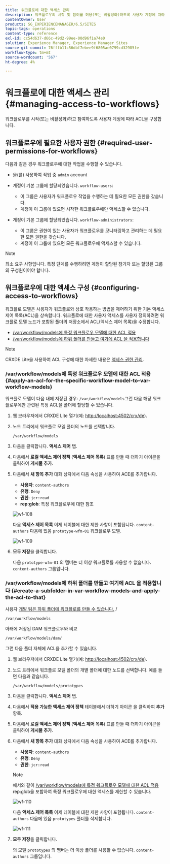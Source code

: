 ```yaml
---
title: 워크플로에 대한 액세스 관리
description: 워크플로우의 시작 및 참여를 허용(또는 비활성화)하도록 사용자 계정에 따라 액세스 제어 목록을 구성하는 방법을 알아봅니다.
contentOwner: User
products: SG_EXPERIENCEMANAGER/6.5/SITES
topic-tags: operations
content-type: reference
exl-id: cc54d637-d66c-49d2-99ee-00d96f1a74e0
solution: Experience Manager, Experience Manager Sites
source-git-commit: 76fffb11c56dbf7ebee9f6805ae0799cd32985fe
workflow-type: tm+mt
source-wordcount: '567'
ht-degree: 4%

---
```


# 워크플로에 대한 액세스 관리{#managing-access-to-workflows}

워크플로우를 시작(또는 비활성화)하고 참여하도록 사용자 계정에 따라 ACL을 구성합니다.

## 워크플로우에 필요한 사용자 권한 {#required-user-permissions-for-workflows}

다음과 같은 경우 워크플로우에 대한 작업을 수행할 수 있습니다.

* 을(를) 사용하여 작업 중 `admin` account
* 계정이 기본 그룹에 할당되었습니다. `workflow-users`:

   * 이 그룹은 사용자가 워크플로우 작업을 수행하는 데 필요한 모든 권한을 갖습니다.
   * 계정이 이 그룹에 있으면 시작한 워크플로우에만 액세스할 수 있습니다.

* 계정이 기본 그룹에 할당되었습니다. `workflow-administrators`:

   * 이 그룹은 권한이 있는 사용자가 워크플로우를 모니터링하고 관리하는 데 필요한 모든 권한을 갖습니다.
   * 계정이 이 그룹에 있으면 모든 워크플로우에 액세스할 수 있습니다.

>[!NOTE]
>
>최소 요구 사항입니다. 특정 단계를 수행하려면 계정이 할당된 참가자 또는 할당된 그룹의 구성원이어야 합니다.

## 워크플로우에 대한 액세스 구성 {#configuring-access-to-workflows}

워크플로 모델은 사용자가 워크플로와 상호 작용하는 방법을 제어하기 위한 기본 액세스 제어 목록(ACL)을 상속합니다. 워크플로에 대한 사용자 액세스를 사용자 정의하려면 워크플로 모델 노드가 포함된 폴더의 저장소에서 ACL(액세스 제어 목록)을 수정합니다.

* [/var/workflow/models에 특정 워크플로우 모델에 대한 ACL 적용](/help/sites-administering/workflows-managing.md#apply-an-acl-for-the-specific-workflow-model-to-var-workflow-models)
* [/var/workflow/models에 하위 폴더를 만들고 여기에 ACL 을 적용합니다](/help/sites-administering/workflows-managing.md#create-a-subfolder-in-var-workflow-models-and-apply-the-acl-to-that)

>[!NOTE]
>
>CRXDE Lite을 사용하여 ACL 구성에 대한 자세한 내용은 [액세스 권한 관리](/help/sites-administering/user-group-ac-admin.md#access-right-management).

### /var/workflow/models에 특정 워크플로우 모델에 대한 ACL 적용 {#apply-an-acl-for-the-specific-workflow-model-to-var-workflow-models}

워크플로 모델이 다음 내에 저장된 경우: `/var/workflow/models`그런 다음 해당 워크플로우에만 관련된 특정 ACL을 폴더에 할당할 수 있습니다.

1. 웹 브라우저에서 CRXDE Lite 열기(예: [http://localhost:4502/crx/de](http://localhost:4502/crx/de)).
1. 노드 트리에서 워크플로 모델 폴더의 노드를 선택합니다.

   `/var/workflow/models`

1. 다음을 클릭합니다. **액세스 제어** 탭.
1. 다음에서 **로컬 액세스 제어 정책** (**액세스 제어 목록**) 표를 만들 때 더하기 아이콘을 클릭하여 **게시물 추가**.
1. 다음에서 **새 항목 추가** 대화 상자에서 다음 속성을 사용하여 ACE를 추가합니다.

   * **사용자**: `content-authors`
   * **유형**: `Deny`
   * **권한**: `jcr:read`
   * **rep:glob**: 특정 워크플로우에 대한 참조

   ![wf-108](assets/wf-108.png)

   다음 **액세스 제어 목록** 이제 테이블에 대한 제한 사항이 포함됩니다. `content-authors` 다음에 있음 `prototype-wfm-01` 워크플로우 모델.

   ![wf-109](assets/wf-109.png)

1. **모두 저장**&#x200B;을 클릭합니다.

   다음 `prototype-wfm-01` 의 멤버는 더 이상 워크플로를 사용할 수 없습니다. `content-authors` 그룹입니다.

### /var/workflow/models에 하위 폴더를 만들고 여기에 ACL 을 적용합니다 {#create-a-subfolder-in-var-workflow-models-and-apply-the-acl-to-that}

사용자 [개발 팀은 하위 폴더에 워크플로를 만들 수 있습니다.](/help/sites-developing/workflows-models.md#creating-a-new-workflow) /

`/var/workflow/models`

아래에 저장된 DAM 워크플로우와 비교

`/var/workflow/models/dam/`

그런 다음 폴더 자체에 ACL을 추가할 수 있습니다.

1. 웹 브라우저에서 CRXDE Lite 열기(예: [http://localhost:4502/crx/de](http://localhost:4502/crx/de)).
1. 노드 트리에서 워크플로 모델 폴더의 개별 폴더에 대한 노드를 선택합니다. 예를 들면 다음과 같습니다.

   `/var/workflow/models/prototypes`

1. 다음을 클릭합니다. **액세스 제어** 탭.
1. 다음에서 **적용 가능한 액세스 제어 정책** 테이블에서 더하기 아이콘 을 클릭하여 **추가** 항목.
1. 다음에서 **로컬 액세스 제어 정책** (**액세스 제어 목록**) 표를 만들 때 더하기 아이콘을 클릭하여 **게시물 추가**.
1. 다음에서 **새 항목 추가** 대화 상자에서 다음 속성을 사용하여 ACE를 추가합니다.

   * **사용자**: `content-authors`
   * **유형**: `Deny`
   * **권한**: `jcr:read`

   >[!NOTE]
   >
   >에서와 같이 [/var/workflow/models에 특정 워크플로우 모델에 대한 ACL 적용](/help/sites-administering/workflows-managing.md#apply-an-acl-for-the-specific-workflow-model-to-var-workflow-models) rep:glob을 포함하여 특정 워크플로우에 대한 액세스를 제한할 수 있습니다.

   ![wf-110](assets/wf-110.png)

   다음 **액세스 제어 목록** 이제 테이블에 대한 제한 사항이 포함됩니다. `content-authors` 다음에 있음 `prototypes` 폴더를 삭제합니다.

   ![wf-111](assets/wf-111.png)

1. **모두 저장**&#x200B;을 클릭합니다.

   의 모델 `prototypes` 의 멤버는 더 이상 폴더를 사용할 수 없습니다. `content-authors` 그룹입니다.
